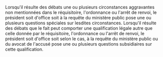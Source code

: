 Lorsqu'il résulte des débats une ou plusieurs circonstances aggravantes non mentionnées dans le réquisitoire, l'ordonnance ou l'arrêt de renvoi, le président soit d'office soit à la requête du ministère public pose une ou plusieurs questions spéciales sur lesdites circonstances.
Lorsqu'il résulte des débats que le fait peut comporter une qualification légale autre que celle donnée par le réquisitoire, l'ordonnance ou l'arrêt de renvoi, le président soit d'office soit selon le cas, à la requête du ministère public ou du avocat de l'accusé pose une ou plusieurs questions subsidiaires sur cette qualification.